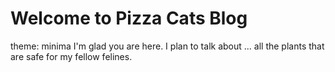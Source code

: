 # Welcome to Pizza Cats Blog
theme: minima 
I'm glad you are here. I plan to talk about ... all the plants that are safe for my fellow felines. 
